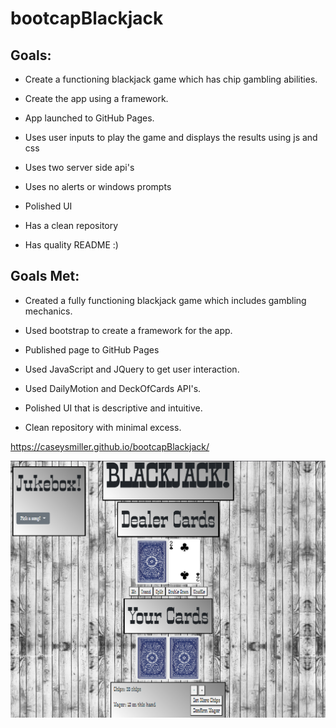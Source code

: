 # bootcapBlackjack

## Goals:

- Create a functioning blackjack game which has chip gambling abilities.

- Create the app using a framework.

- App launched to GitHub Pages.

- Uses user inputs to play the game and displays the results using js and css

- Uses two server side api's

- Uses no alerts or windows prompts

- Polished UI

- Has a clean repository

- Has quality README :)

## Goals Met:

- Created a fully functioning blackjack game which includes gambling mechanics.

- Used bootstrap to create a framework for the app.

- Published page to GitHub Pages

- Used JavaScript and JQuery to get user interaction.

- Used DailyMotion and DeckOfCards API's.

- Polished UI that is descriptive and intuitive.

- Clean repository with minimal excess.

https://caseysmiller.github.io/bootcapBlackjack/

![AppScreenshot](./assets/photos/Capture.PNG)
